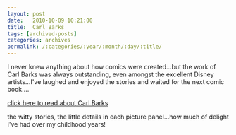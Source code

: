 ```yaml
---
layout: post
date:	2010-10-09 10:21:00
title:  Carl Barks
tags: [archived-posts]
categories: archives
permalink: /:categories/:year/:month/:day/:title/
---
```

I never knew anything about how comics were created...but the work of Carl Barks was always outstanding, even amongst the excellent Disney artists...I've laughed and enjoyed the stories and waited for the next comic book....

<a href="http://en.wikipedia.org/wiki/Carl_Barks"> click here to read about Carl Barks </a>

the witty stories, the little details in each picture panel...how much of delight I've had over my childhood years!
